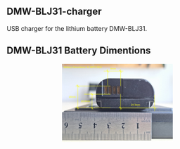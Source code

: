 ## DMW-BLJ31-charger
USB charger for the lithium battery DMW-BLJ31.

## DMW-BLJ31 Battery Dimentions

<p align="center">
  <img src="https://github.com/fabriziotappero/DMW-BLJ31-charger/blob/master/DMW-BLJ31_dimentions.jpg?raw=true" width = "50%" alt="" align=center/>
</p>


